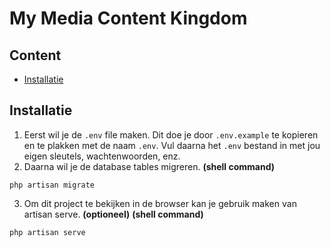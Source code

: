 # My Media Content Kingdom

## Content
- [Installatie](#installatie)

## Installatie
1. Eerst wil je de `.env` file maken.
Dit doe je door `.env.example` te kopieren en te plakken met de naam `.env`. Vul daarna het `.env` bestand in met jou eigen sleutels, wachtenwoorden, enz.
2. Daarna wil je de database tables migreren. <b>(shell command)</b>
```
php artisan migrate
```
3. Om dit project te bekijken in de browser kan je gebruik maken van artisan serve. <b>(optioneel)</b> <b>(shell command)</b>
```
php artisan serve
```